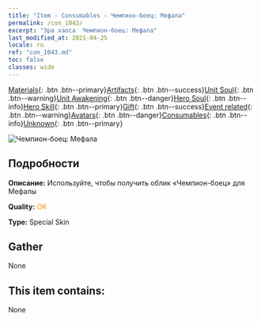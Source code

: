 ```yaml
---
title: "Item - Consumables - Чемпион-боец: Мефала"
permalink: /con_1043/
excerpt: "Эра хаоса  Чемпион-боец: Мефала"
last_modified_at: 2021-04-25
locale: ru
ref: "con_1043.md"
toc: false
classes: wide
---
```

 [Materials](/ItemsRU/){: .btn .btn--primary}[Artifacts](/ItemsRU/Artifacts/){: .btn .btn--success}[Unit Soul](/ItemsRU/UnitSoul/){: .btn .btn--warning}[Unit Awakening](/ItemsRU/UnitAwakening/){: .btn .btn--danger}[Hero Soul](/ItemsRU/HeroSoul/){: .btn .btn--info}[Hero Skill](/ItemsRU/HeroSkill/){: .btn .btn--primary}[Gift](/ItemsRU/Gift/){: .btn .btn--success}[Event related](/ItemsRU/Events/){: .btn .btn--warning}[Avatars](/ItemsRU/Avatars/){: .btn .btn--danger}[Consumables](/ItemsRU/Consumables/){: .btn .btn--info}[Unknown](/ItemsRU/Unknown/){: .btn .btn--primary}

 ![Чемпион-боец: Мефала](/images/h/h_Mephala7.jpg)

## Подробности
 **Описание:** Используйте, чтобы получить облик «Чемпион-боец» для Мефалы

 **Quality:** <span style="color: #FF8C00">OK</span>

 **Type:** Special Skin

## Gather

  None

## This item contains:

  None

